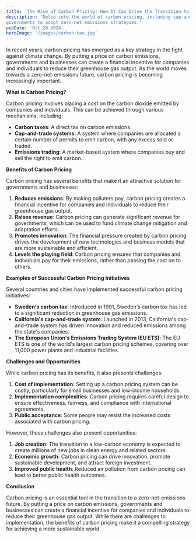 ```yaml
---
title: 'The Rise of Carbon Pricing: How It Can Drive the Transition to Zero Net Emissions' 
description: 'Delve into the world of carbon pricing, including cap-and-trade systems and carbon taxes, and how they can incentivize businesses and
governments to adopt zero-net emissions strategies.'
pubDate: 'Oct 28 2024'
heroImage: '/images/carbon-tax.jpg'
---
```


In recent years, carbon pricing has emerged as a key strategy in the fight against climate change. By putting a price on carbon emissions, governments and businesses can create a financial incentive for
companies and individuals to reduce their greenhouse gas output. As the world moves towards a zero-net-emissions future, carbon pricing is becoming increasingly important.

**What is Carbon Pricing?**

Carbon pricing involves placing a cost on the carbon dioxide emitted by companies and individuals. This can be achieved through various mechanisms, including:

*   **Carbon taxes**: A direct tax on carbon emissions.
*   **Cap-and-trade systems**: A system where companies are allocated a certain number of permits to emit carbon, with any excess sold or traded.
*   **Emissions trading**: A market-based system where companies buy and sell the right to emit carbon.

**Benefits of Carbon Pricing**

Carbon pricing has several benefits that make it an attractive solution for governments and businesses:

1.  **Reduces emissions**: By making polluters pay, carbon pricing creates a financial incentive for companies and individuals to reduce their greenhouse gas output.
2.  **Raises revenue**: Carbon pricing can generate significant revenue for governments, which can be used to fund climate change mitigation and adaptation efforts.
3.  **Promotes innovation**: The financial pressure created by carbon pricing drives the development of new technologies and business models that are more sustainable and efficient.
4.  **Levels the playing field**: Carbon pricing ensures that companies and individuals pay for their emissions, rather than passing the cost on to others.

**Examples of Successful Carbon Pricing Initiatives**

Several countries and cities have implemented successful carbon pricing initiatives:

*   **Sweden's carbon tax**: Introduced in 1991, Sweden's carbon tax has led to a significant reduction in greenhouse gas emissions.
*   **California's cap-and-trade system**: Launched in 2013, California's cap-and-trade system has driven innovation and reduced emissions among the state's companies.
*   **The European Union's Emissions Trading System (EU ETS)**: The EU ETS is one of the world's largest carbon pricing schemes, covering over 11,000 power plants and industrial facilities.

**Challenges and Opportunities**

While carbon pricing has its benefits, it also presents challenges:

1.  **Cost of implementation**: Setting up a carbon pricing system can be costly, particularly for small businesses and low-income households.
2.  **Implementation complexities**: Carbon pricing requires careful design to ensure effectiveness, fairness, and compliance with international agreements.
3.  **Public acceptance**: Some people may resist the increased costs associated with carbon pricing.

However, these challenges also present opportunities:

1.  **Job creation**: The transition to a low-carbon economy is expected to create millions of new jobs in clean energy and related sectors.
2.  **Economic growth**: Carbon pricing can drive innovation, promote sustainable development, and attract foreign investment.
3.  **Improved public health**: Reduced air pollution from carbon pricing can lead to better public health outcomes.

**Conclusion**

Carbon pricing is an essential tool in the transition to a zero-net-emissions future. By putting a price on carbon emissions, governments and businesses can create a financial incentive for companies and
individuals to reduce their greenhouse gas output. While there are challenges to implementation, the benefits of carbon pricing make it a compelling strategy for achieving a more sustainable world.
